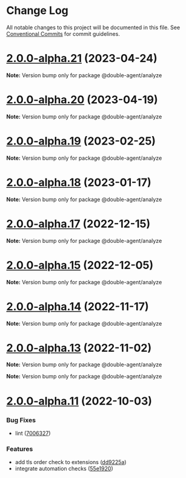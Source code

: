 # Change Log

All notable changes to this project will be documented in this file.
See [Conventional Commits](https://conventionalcommits.org) for commit guidelines.

# [2.0.0-alpha.21](https://github.com/ulixee/unblocked/compare/v2.0.0-alpha.20...v2.0.0-alpha.21) (2023-04-24)

**Note:** Version bump only for package @double-agent/analyze





# [2.0.0-alpha.20](https://github.com/ulixee/unblocked/compare/v2.0.0-alpha.18...v2.0.0-alpha.20) (2023-04-19)

**Note:** Version bump only for package @double-agent/analyze





# [2.0.0-alpha.19](https://github.com/ulixee/unblocked/compare/v2.0.0-alpha.18...v2.0.0-alpha.19) (2023-02-25)

**Note:** Version bump only for package @double-agent/analyze





# [2.0.0-alpha.18](https://github.com/ulixee/unblocked/compare/v2.0.0-alpha.17...v2.0.0-alpha.18) (2023-01-17)

**Note:** Version bump only for package @double-agent/analyze





# [2.0.0-alpha.17](https://github.com/ulixee/unblocked/compare/v2.0.0-alpha.15...v2.0.0-alpha.17) (2022-12-15)

**Note:** Version bump only for package @double-agent/analyze





# [2.0.0-alpha.15](https://github.com/ulixee/unblocked/compare/v2.0.0-alpha.14...v2.0.0-alpha.15) (2022-12-05)

**Note:** Version bump only for package @double-agent/analyze





# [2.0.0-alpha.14](https://github.com/ulixee/unblocked/compare/v2.0.0-alpha.13...v2.0.0-alpha.14) (2022-11-17)

**Note:** Version bump only for package @double-agent/analyze





# [2.0.0-alpha.13](https://github.com/ulixee/unblocked/compare/v2.0.0-alpha.12...v2.0.0-alpha.13) (2022-11-02)

**Note:** Version bump only for package @double-agent/analyze







**Note:** Version bump only for package @double-agent/analyze





# [2.0.0-alpha.11](https://github.com/ulixee/unblocked/compare/v1.0.1...v2.0.0-alpha.11) (2022-10-03)


### Bug Fixes

* lint ([7006327](https://github.com/ulixee/unblocked/commit/70063270438ad5e354a6ec1d32dbc4c57c9a0227))


### Features

* add tls order check to extensions ([dd9225a](https://github.com/ulixee/unblocked/commit/dd9225ad6710eecce38d3a2f9f32b2b4fed3a163))
* integrate automation checks ([55e1920](https://github.com/ulixee/unblocked/commit/55e192023d8dacc493ae4969791258576975738d))
